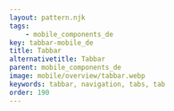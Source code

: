 ```yaml
---
layout: pattern.njk
tags: 
    - mobile_components_de
key: tabbar-mobile_de
title: Tabbar
alternativetitle: Tabbar
parent: mobile_components_de
image: mobile/overview/tabbar.webp
keywords: tabbar, navigation, tabs, tab
order: 190
---
```


